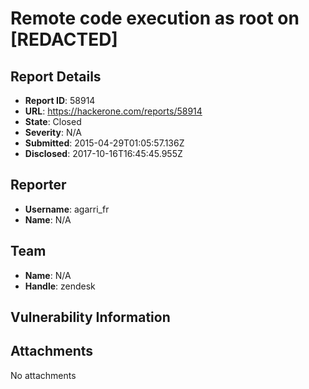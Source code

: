 # Remote code execution as root on [REDACTED]

## Report Details
- **Report ID**: 58914
- **URL**: https://hackerone.com/reports/58914
- **State**: Closed
- **Severity**: N/A
- **Submitted**: 2015-04-29T01:05:57.136Z
- **Disclosed**: 2017-10-16T16:45:45.955Z

## Reporter
- **Username**: agarri_fr
- **Name**: N/A

## Team
- **Name**: N/A
- **Handle**: zendesk

## Vulnerability Information


## Attachments
No attachments
